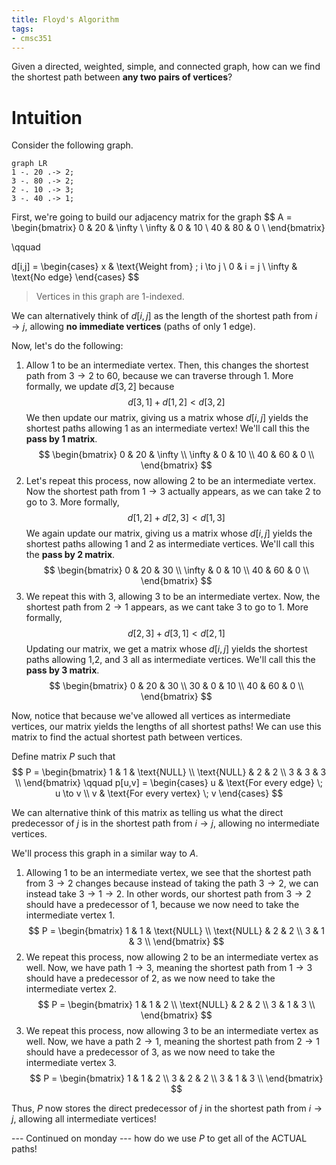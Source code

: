 ```yaml
---
title: Floyd's Algorithm
tags:
- cmsc351
---
```


Given a directed, weighted, simple, and connected graph, how can we find the shortest path between **any two pairs of vertices**?

# Intuition
Consider the following graph.

```mermaid
graph LR
1 -. 20 .-> 2;
3 -. 80 .-> 2;
2 -. 10 .-> 3;
3 -. 40 .-> 1;
```

First, we're going to build our adjacency matrix for the graph
$$
A =
\begin{bmatrix}
        0 & 20 & \infty \\
        \infty & 0 & 10 \\
        40 & 80 & 0 \\
\end{bmatrix}

\qquad

d[i,j] =
\begin{cases}
        x & \text{Weight from} \; i \to j \\
        0 & i = j \\
        \infty & \text{No edge}
\end{cases}
$$
> Vertices in this graph are 1-indexed.

We can alternatively think of $d[i,j]$ as the length of the shortest path from $i \to j$, allowing **no immediate vertices** (paths of only 1 edge).

Now, let's do the following:
1. Allow 1 to be an intermediate vertex. Then, this changes the shortest path from $3 \to 2$ to 60, because we can traverse through 1. More formally, we update $d[3,2]$ because
   $$
   d[3,1] + d[1,2] < d[3,2]
   $$
   We then update our matrix, giving us a matrix whose $d[i,j]$ yields the shortest paths allowing 1 as an intermediate vertex! We'll call this the **pass by 1 matrix**.
   $$
   \begin{bmatrix}
        0 & 20 & \infty \\
        \infty & 0 & 10 \\
        40 & 60 & 0 \\
   \end{bmatrix}
   $$
2. Let's repeat this process, now allowing 2 to be an intermediate vertex. Now the shortest path from $1 \to 3$ actually appears, as we can take 2 to go to 3. More formally,
   $$
   d[1,2] + d[2,3] < d[1,3]
   $$
   We again update our matrix, giving us a matrix whose $d[i,j]$ yields the shortest paths allowing 1 and 2 as intermediate vertices. We'll call this the **pass by 2 matrix**.
   $$
   \begin{bmatrix}
        0 & 20 & 30 \\
        \infty & 0 & 10 \\
        40 & 60 & 0 \\
   \end{bmatrix}
   $$
3. We repeat this with 3, allowing 3 to be an intermediate vertex. Now, the shortest path from $2 \to 1$ appears, as we cant take 3 to go to 1. More formally,
   $$
   d[2,3] + d[3,1] < d[2,1]
   $$
   Updating our matrix, we get a matrix whose $d[i,j]$ yields the shortest paths allowing 1,2, and 3 all as intermediate vertices. We'll call this the **pass by 3 matrix**.
   $$
   \begin{bmatrix}
        0 & 20 & 30 \\
        30 & 0 & 10 \\
        40 & 60 & 0 \\
   \end{bmatrix}
   $$

Now, notice that because we've allowed all vertices as intermediate vertices, our matrix yields the lengths of all shortest paths! We can use this matrix to find the actual shortest path between vertices.

Define matrix $P$ such that
$$
P =
\begin{bmatrix}
        1 & 1 & \text{NULL} \\
        \text{NULL} & 2 & 2 \\
        3 & 3 & 3 \\
\end{bmatrix}
\qquad 
p[u,v] =
\begin{cases}
        u & \text{For every edge} \; u \to v \\
        v & \text{For every vertex} \; v
\end{cases}
$$

We can alternative think of this matrix as telling us what the direct predecessor of $j$ is in the shortest path from $i \to j$, allowing no intermediate vertices.

We'll process this graph in a similar way to $A$.
1. Allowing 1 to be an intermediate vertex, we see that the shortest path from $3 \to 2$ changes because instead of taking the path $3 \to 2$, we can instead take $3 \to 1 \to 2$. In other words, our shortest path from $3 \to 2$ should have a predecessor of 1, because we now need to take the intermediate vertex 1.
   $$
   P = 
   \begin{bmatrix}
        1 & 1 & \text{NULL} \\
        \text{NULL} & 2 & 2 \\
        3 & 1 & 3 \\
   \end{bmatrix}
   $$
2. We repeat this process, now allowing 2 to be an intermediate vertex as well. Now, we have path $1 \to 3$, meaning the shortest path from $1 \to 3$ should have a predecessor of 2, as we now need to take the intermediate vertex 2.
   $$
   P = 
   \begin{bmatrix}
        1 & 1 & 2 \\
        \text{NULL} & 2 & 2 \\
        3 & 1 & 3 \\
   \end{bmatrix}
   $$
3. We repeat this process, now allowing 3 to be an intermediate vertex as well. Now, we have a path $2 \to 1$, meaning the shortest path from $2 \to 1$ should have a predecessor of 3, as we now need to take the intermediate vertex 3.
   $$
   P = 
   \begin{bmatrix}
        1 & 1 & 2 \\
        3 & 2 & 2 \\
        3 & 1 & 3 \\
   \end{bmatrix}
   $$

Thus, $P$ now stores the direct predecessor of $j$ in the shortest path from $i \to j$, allowing all intermediate vertices!

--- Continued on monday --- how do we use $P$ to get all of the ACTUAL paths!
